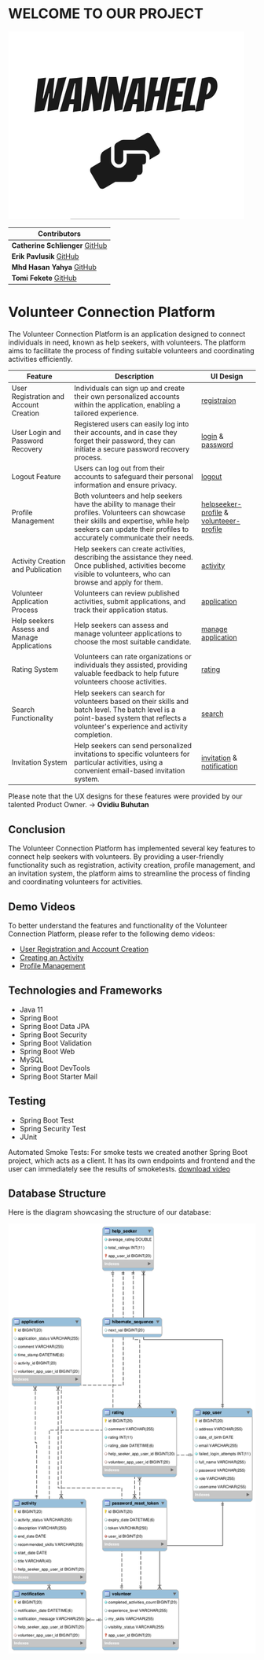 # WELCOME TO OUR PROJECT 

![Beschreibung des Bildes](wanna-help/pictures/wannaHelpLogo.png)


| **Contributors**                                                 |
|------------------------------------------------------------------|
| **Catherine Schlienger** [GitHub](https://github.com/catEvasion) |     
| **Erik Pavlusik** [GitHub](https://github.com/epavlusik)         |
| **Mhd Hasan Yahya** [GitHub](https://github.com/Mhd-Hasan-Yahya) |
| **Tomi Fekete** [GitHub](https://github.com/TomiFekete)          |


# Volunteer Connection Platform

The Volunteer Connection Platform is an application designed to connect individuals in need, known as help seekers, with volunteers. The platform aims to facilitate the process of finding suitable volunteers and coordinating activities efficiently.

| Feature                                     | Description                                                                                            | UI Design                                                                                                                                                                                                                                                                                                 |
|---------------------------------------------| ------------------------------------------------------------------------------------------------------ |-----------------------------------------------------------------------------------------------------------------------------------------------------------------------------------------------------------------------------------------------------------------------------------------------------------|
| User Registration and Account Creation      | Individuals can sign up and create their own personalized accounts within the application, enabling a tailored experience. | [registraion](wanna-help/pictures/Ui_Design/wannaHelp_registraion.png)                                                                                                                                                                   |
| User Login and Password Recovery            | Registered users can easily log into their accounts, and in case they forget their password, they can initiate a secure password recovery process. | [login](wanna-help/pictures/Ui_Design/wannaHelp_login.png) & [password](wanna-help/pictures/Ui_Design/wannaHelp_passwordreset.png)                                       |
| Logout Feature                              | Users can log out from their accounts to safeguard their personal information and ensure privacy.       | [logout](wanna-help/pictures/Ui_Design/wannaHelp_singout.png)                                                                                                                                                                            |
| Profile Management                          | Both volunteers and help seekers have the ability to manage their profiles. Volunteers can showcase their skills and expertise, while help seekers can update their profiles to accurately communicate their needs. | [helpseeker-profile](wanna-help/pictures/Ui_Design/wannaHelp_helpseekerProfile.png) & [volunteeer-profile](wanna-help/pictures/Ui_Design/wannaHelp_volunteerProfile.png) |
| Activity Creation and Publication           | Help seekers can create activities, describing the assistance they need. Once published, activities become visible to volunteers, who can browse and apply for them. | [activity](wanna-help/pictures/Ui_Design/wannaHelp_activityCreation.png)                                                                                                                                                                 |
| Volunteer Application Process               | Volunteers can review published activities, submit applications, and track their application status. | [application](wanna-help/pictures/Ui_Design/wannaHelp_apply.png)                                                                                                                                                                         |
| Help seekers Assess and Manage Applications | Help seekers can assess and manage volunteer applications to choose the most suitable candidate.          | [manage application](wanna-help/pictures/Ui_Design/wannaHelp_acceptDecline.png)                                                                                                                                                          |
| Rating System                               | Volunteers can rate organizations or individuals they assisted, providing valuable feedback to help future volunteers choose activities. | [rating](wanna-help/pictures/Ui_Design/wannaHelp_rating.png)                                                                                                                                                                             |
| Search Functionality                        | Help seekers can search for volunteers based on their skills and batch level. The batch level is a point-based system that reflects a volunteer's experience and activity completion. | [search](wanna-help/pictures/Ui_Design/wannaHelp_search.png)                                                                                                                                                                             |
| Invitation System                           | Help seekers can send personalized invitations to specific volunteers for particular activities, using a convenient email-based invitation system. | [invitation](wanna-help/pictures/Ui_Design/wannaHelp_invite.png) & [notification](wanna-help/pictures/Ui_Design/wannaHelp_notification.png)                             |

Please note that the UX designs for these features were provided by our talented Product Owner. -> **Ovidiu Buhutan**

## Conclusion

The Volunteer Connection Platform has implemented several key features to connect help seekers with volunteers. By providing a user-friendly functionality such as registration, activity creation, profile management, and an invitation system, the platform aims to streamline the process of finding and coordinating volunteers for activities.

## Demo Videos

To better understand the features and functionality of the Volunteer Connection Platform, please refer to the following demo videos:

- [User Registration and Account Creation](link_to_video_1)
- [Creating an Activity](link_to_video_2)
- [Profile Management](link_to_video_3)

## Technologies and Frameworks

- Java 11
- Spring Boot
- Spring Boot Data JPA
- Spring Boot Security
- Spring Boot Validation
- Spring Boot Web
- MySQL
- Spring Boot DevTools
- Spring Boot Starter Mail

## Testing

- Spring Boot Test
- Spring Security Test
- JUnit

Automated Smoke Tests:
For smoke tests we created another Spring Boot project, which acts as a client. It has its own endpoints and frontend and the user can immediately see the results of smoketests.
[download video](wanna-help/pictures/SmokeTests.mp4)

## Database Structure

Here is the diagram showcasing the structure of our database:

![Description of the database diagram](wanna-help/pictures/wanna-helpSQL.png)




